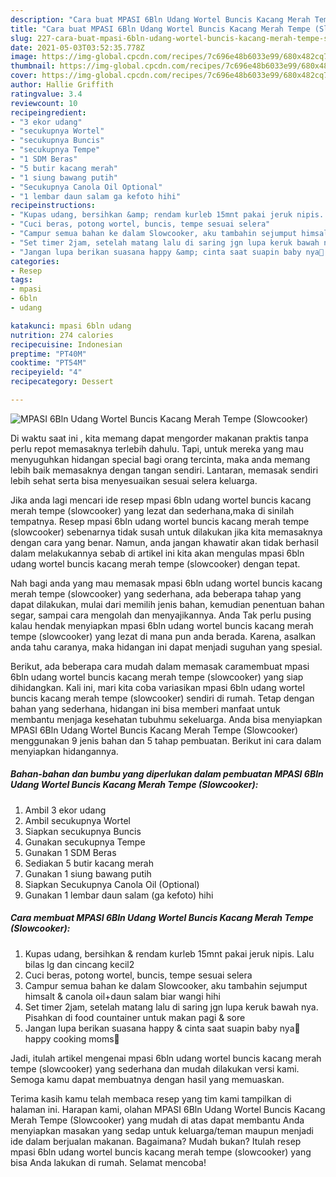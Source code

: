 ```yaml
---
description: "Cara buat MPASI 6Bln Udang Wortel Buncis Kacang Merah Tempe (Slowcooker) yang enak dan Mudah Dibuat"
title: "Cara buat MPASI 6Bln Udang Wortel Buncis Kacang Merah Tempe (Slowcooker) yang enak dan Mudah Dibuat"
slug: 227-cara-buat-mpasi-6bln-udang-wortel-buncis-kacang-merah-tempe-slowcooker-yang-enak-dan-mudah-dibuat
date: 2021-05-03T03:52:35.778Z
image: https://img-global.cpcdn.com/recipes/7c696e48b6033e99/680x482cq70/mpasi-6bln-udang-wortel-buncis-kacang-merah-tempe-slowcooker-foto-resep-utama.jpg
thumbnail: https://img-global.cpcdn.com/recipes/7c696e48b6033e99/680x482cq70/mpasi-6bln-udang-wortel-buncis-kacang-merah-tempe-slowcooker-foto-resep-utama.jpg
cover: https://img-global.cpcdn.com/recipes/7c696e48b6033e99/680x482cq70/mpasi-6bln-udang-wortel-buncis-kacang-merah-tempe-slowcooker-foto-resep-utama.jpg
author: Hallie Griffith
ratingvalue: 3.4
reviewcount: 10
recipeingredient:
- "3 ekor udang"
- "secukupnya Wortel"
- "secukupnya Buncis"
- "secukupnya Tempe"
- "1 SDM Beras"
- "5 butir kacang merah"
- "1 siung bawang putih"
- "Secukupnya Canola Oil Optional"
- "1 lembar daun salam ga kefoto hihi"
recipeinstructions:
- "Kupas udang, bersihkan &amp; rendam kurleb 15mnt pakai jeruk nipis. Lalu bilas lg dan cincang kecil2"
- "Cuci beras, potong wortel, buncis, tempe sesuai selera"
- "Campur semua bahan ke dalam Slowcooker, aku tambahin sejumput himsalt &amp; canola oil+daun salam biar wangi hihi"
- "Set timer 2jam, setelah matang lalu di saring jgn lupa keruk bawah nya. Pisahkan di food countainer untuk makan pagi &amp; sore"
- "Jangan lupa berikan suasana happy &amp; cinta saat suapin baby nya🥰 happy cooking moms🌈"
categories:
- Resep
tags:
- mpasi
- 6bln
- udang

katakunci: mpasi 6bln udang 
nutrition: 274 calories
recipecuisine: Indonesian
preptime: "PT40M"
cooktime: "PT54M"
recipeyield: "4"
recipecategory: Dessert

---
```



![MPASI 6Bln Udang Wortel Buncis Kacang Merah Tempe (Slowcooker)](https://img-global.cpcdn.com/recipes/7c696e48b6033e99/680x482cq70/mpasi-6bln-udang-wortel-buncis-kacang-merah-tempe-slowcooker-foto-resep-utama.jpg)

Di waktu  saat ini , kita memang dapat mengorder makanan praktis tanpa perlu repot memasaknya terlebih dahulu. Tapi, untuk mereka yang mau menyuguhkan hidangan special bagi orang tercinta, maka anda memang lebih baik memasaknya dengan tangan sendiri. Lantaran, memasak sendiri lebih sehat serta bisa menyesuaikan sesuai selera keluarga.

Jika anda lagi mencari ide resep mpasi 6bln udang wortel buncis kacang merah tempe (slowcooker) yang lezat dan sederhana,maka di sinilah tempatnya. Resep mpasi 6bln udang wortel buncis kacang merah tempe (slowcooker)  sebenarnya tidak susah untuk dilakukan jika kita memasaknya dengan cara yang benar. Namun, anda jangan khawatir akan tidak berhasil dalam melakukannya 
sebab di artikel ini kita akan mengulas mpasi 6bln udang wortel buncis kacang merah tempe (slowcooker) dengan tepat.  



Nah bagi anda yang mau memasak mpasi 6bln udang wortel buncis kacang merah tempe (slowcooker) yang sederhana, ada beberapa tahap yang dapat dilakukan, mulai dari memilih jenis bahan, kemudian penentuan bahan segar, sampai cara mengolah dan menyajikannya. Anda Tak perlu pusing kalau hendak menyiapkan mpasi 6bln udang wortel buncis kacang merah tempe (slowcooker) yang lezat di mana pun anda berada. Karena, asalkan anda  tahu caranya, maka hidangan ini dapat menjadi suguhan yang spesial.

Berikut, ada beberapa cara mudah dalam memasak caramembuat mpasi 6bln udang wortel buncis kacang merah tempe (slowcooker) yang siap dihidangkan. Kali ini, mari kita coba variasikan mpasi 6bln udang wortel buncis kacang merah tempe (slowcooker) sendiri di rumah. Tetap dengan bahan yang sederhana, hidangan ini bisa memberi manfaat untuk membantu menjaga kesehatan tubuhmu sekeluarga. Anda bisa menyiapkan MPASI 6Bln Udang Wortel Buncis Kacang Merah Tempe (Slowcooker) menggunakan 9 jenis bahan dan 5 tahap pembuatan. Berikut ini cara dalam menyiapkan hidangannya.

<!--inarticleads1-->

##### Bahan-bahan dan bumbu yang diperlukan dalam pembuatan MPASI 6Bln Udang Wortel Buncis Kacang Merah Tempe (Slowcooker):

1. Ambil 3 ekor udang
1. Ambil secukupnya Wortel
1. Siapkan secukupnya Buncis
1. Gunakan secukupnya Tempe
1. Gunakan 1 SDM Beras
1. Sediakan 5 butir kacang merah
1. Gunakan 1 siung bawang putih
1. Siapkan Secukupnya Canola Oil (Optional)
1. Gunakan 1 lembar daun salam (ga kefoto) hihi




<!--inarticleads2-->

##### Cara membuat MPASI 6Bln Udang Wortel Buncis Kacang Merah Tempe (Slowcooker):

1. Kupas udang, bersihkan &amp; rendam kurleb 15mnt pakai jeruk nipis. Lalu bilas lg dan cincang kecil2
1. Cuci beras, potong wortel, buncis, tempe sesuai selera
1. Campur semua bahan ke dalam Slowcooker, aku tambahin sejumput himsalt &amp; canola oil+daun salam biar wangi hihi
1. Set timer 2jam, setelah matang lalu di saring jgn lupa keruk bawah nya. Pisahkan di food countainer untuk makan pagi &amp; sore
1. Jangan lupa berikan suasana happy &amp; cinta saat suapin baby nya🥰 happy cooking moms🌈




Jadi, itulah artikel mengenai  mpasi 6bln udang wortel buncis kacang merah tempe (slowcooker)  yang sederhana dan mudah dilakukan versi kami. Semoga kamu dapat membuatnya dengan hasil yang memuaskan. 

Terima kasih kamu telah membaca resep yang tim kami tampilkan di halaman ini. Harapan kami, olahan  MPASI 6Bln Udang Wortel Buncis Kacang Merah Tempe (Slowcooker) yang mudah di atas dapat membantu Anda menyiapkan masakan yang sedap untuk keluarga/teman maupun menjadi ide dalam berjualan makanan. Bagaimana? Mudah bukan? Itulah resep mpasi 6bln udang wortel buncis kacang merah tempe (slowcooker) yang bisa Anda lakukan di rumah. Selamat mencoba!

